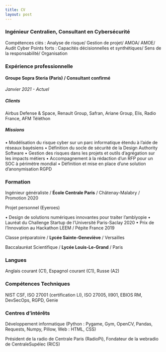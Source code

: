```yaml
---
title: CV
layout: post
---
```


### Ingénieur Centralien, Consultant en Cybersécurité

Compétences clés : Analyse de risque/ Gestion de projet/ AMOA/ AMOE/ Audit Cyber
Points forts : Capacités décisionnelles et synthétiques/ Sens de la responsabilité/ Organisation

### Expérience professionnelle

#### Groupe Sopra Steria (Paris) / Consultant confirmé 

*Janvier 2021 - Actuel*

##### Clients

Airbus Defense & Space, Renault Group, Safran, Ariane Group, Elis, Radio France, AFM Téléthon

##### Missions 

• Modélisation du risque cyber sur un parc informatique étendu à l’aide de réseaux bayésiens
• Définition du socle de sécurité de la Design Authority Software
• Gestion des risques dans les projets et outils d’agrégation sur les impacts métiers
• Accompagnement à la rédaction d’un RFP pour un SOC à périmètre mondial
• Définition et mise en place d’une solution d’anonymisation RGPD

### Formation

Ingénieur généraliste / **École Centrale Paris** / Châtenay-Malabry / Promotion 2020

Projet personnel (Eyeroes)

• Design de solutions numériques innovantes pour traiter l’amblyopie
• Lauréat du Challenge Startup de l’Université Paris-Saclay 2020
• Prix de l’Innovation au Hackathon LEEM / Pépite France 2019

Classe préparatoire / **Lycée Sainte-Geneviève** / Versailles

Baccalauréat Scientifique / **Lycée Louis-Le-Grand** / Paris

### Langues

Anglais courant (C1), Espagnol courant (C1), Russe (A2)

### Compétences Techniques

NIST CSF, ISO 27001 (certification LI), ISO 27005, II901, EBIOS RM, DevSecOps, RGPD, Genie

### Centres d’intérêts

Développement informatique (Python : Pygame, Gym, OpenCV, Pandas, Requests, Numpy, Pillow, Web : HTML, CSS)

Président de la radio de Centrale Paris (RadioPi), Fondateur de la webradio de CentraleSupélec (RICS)

